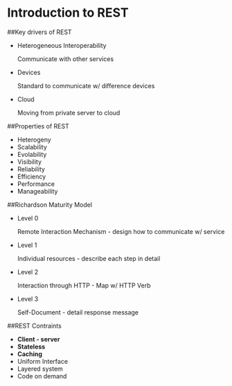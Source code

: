 Introduction to REST
====================

##Key drivers of REST
 - Heterogeneous Interoperability

    Communicate with other services

 - Devices

    Standard to communicate w/ difference devices

 - Cloud

    Moving from private server to cloud

##Properties of REST
 - Heterogeny
 - Scalability
 - Evolability
 - Visibility
 - Reliability
 - Efficiency
 - Performance
 - Manageability

##Richardson Maturity Model
 - Level 0

   Remote Interaction Mechanism - design how to communicate w/ service

 - Level 1

   Individual resources - describe each step in detail

 - Level 2

   Interaction through HTTP - Map w/ HTTP Verb

 - Level 3

   Self-Document - detail response message

##REST Contraints
 - **Client - server**
 - **Stateless**
 - **Caching**
 - Uniform Interface
 - Layered system
 - Code on demand